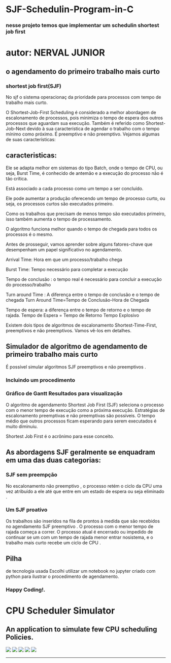 # SJF-Schedulin-Program-in-C

### nesse projeto temos que implementar um schedulin shortest job first 


# autor: NERVAL JUNIOR


## o agendamento do primeiro trabalho mais curto
### shortest job first(SJF)
 

No sjf o sistema operacionaç da prioridade para processos com tempo de trabalho mais curto.

O Shortest-Job-First Scheduling é considerado a melhor abordagem de escalonamento de processos, pois minimiza o tempo de espera dos outros processos que aguardam sua execução. Também é referido como Shortest-Job-Next devido à sua característica de agendar o trabalho com o tempo mínimo como próximo. É preemptivo e não preemptivo. Vejamos algumas de suas características:

## caracteristicas:

Ele se adapta melhor em sistemas do tipo Batch, onde o tempo de CPU, ou seja, Burst Time, é conhecido de antemão e a execução do processo não é tão crítica.
 
Está associado a cada processo como um tempo a ser concluído.
 
Ele pode aumentar a produção oferecendo um tempo de processo curto, ou seja, os processos curtos são executados primeiro.
 
Como os trabalhos que precisam de menos tempo são executados primeiro, isso também aumenta o tempo de processamento.
 
O algoritmo funciona melhor quando o tempo de chegada para todos os processos é o mesmo.
 
Antes de prosseguir, vamos aprender sobre alguns fatores-chave que desempenham um papel significativo no agendamento.

Arrival Time:  Hora em que um processo/trabalho chega
 
Burst Time:  Tempo necessário para completar a execução
 
Tempo de conclusão : o tempo real é necessário para concluir a execução do processo/trabalho
 
Turn around Time : A diferença entre o tempo de conclusão e o tempo de chegada
Turn Around Time=Tempo de Conclusão-Hora de Chegada
 

Tempo de espera:  a diferença entre o tempo de retorno e o tempo de rajada.
Tempo de Espera = Tempo de Retorno Tempo Explosivo
 

Existem dois tipos de algoritmos de escalonamento Shortest-Time-First, preemptivos e não preemptivos. Vamos vê-los em detalhes.




## Simulador de algoritmo de agendamento de primeiro trabalho mais curto 
É possível simular algoritmos SJF preemptivos e não preemptivos .

### Incluindo um procedimento 

### Gráfico de Gantt Resultados para visualização



O algoritmo de agendamento Shortest Job First (SJF) seleciona o processo com o menor tempo de execução como a próxima execução.  Estratégias de escalonamento preemptivas e não preemptivas são possíveis.  O tempo médio que outros processos ficam esperando para serem executados é muito diminuiu.  

Shortest Job First é o acrônimo para esse conceito.

## As abordagens SJF geralmente se enquadram em uma das duas categorias:

### SJF sem preempção 
No escalonamento não preemptivo , o processo retém o ciclo da CPU uma vez atribuído a ele até que entre em um estado de espera ou seja eliminado .

### Um SJF proativo 
Os trabalhos são inseridos na fila de prontos à medida que são recebidos no agendamento SJF preemptivo .  O processo com o menor tempo de rajada começa a correr.  O processo atual é encerrado ou impedido de continuar se um com um tempo de rajada menor entrar nosistema, e o trabalho mais curto recebe um ciclo de CPU .

## Pilha 
de tecnologia usada Escolhi utilizar um notebook no jupyter criado com python para ilustrar o procedimento  de agendamento.



### Happy Coding!.

# CPU Scheduler Simulator
## An application to simulate few CPU scheduling Policies.

![](https://img.shields.io/badge/Language-C%2B%2B-brightgreen) ![](https://img.shields.io/badge/Compiler-Visual%20C%2B%2B-yellow) ![](https://img.shields.io/badge/IDE-Microsoft%20Visual%20Studio%202022-blue) ![](https://img.shields.io/badge/Environment-Windows-red) ![](https://img.shields.io/badge/User%20Interface-GUI%20%2B%20CLI-yellowgreen)

---
